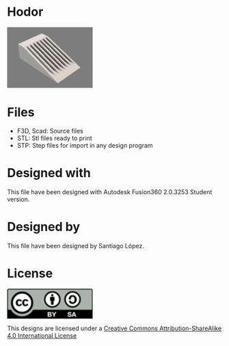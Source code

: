 # Hodor
<img src="hodor.png" width="200" align = "center">

# Files
* F3D, Scad: Source files
* STL: Stl files ready to print
* STP: Step files for import in any design program

# Designed with
This file have been designed with Autodesk Fusion360 2.0.3253 Student version.

# Designed by
This file have been designed by Santiago López.
# License
<img src="../by-sa.png" width="200" align = "center">

This designs are licensed under a [Creative Commons Attribution-ShareAlike 4.0 International License](http://creativecommons.org/licenses/by-sa/4.0/)
